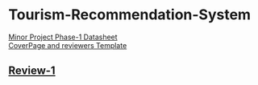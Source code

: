 # Tourism-Recommendation-System
<a href="https://docs.google.com/spreadsheets/d/1IA1EP37R7xlexkhNvsvhDdxswYnGa8KITqb_cQvvBGg/edit">Minor Project Phase-1 Datasheet</a>
<br>
<a href="https://docs.google.com/document/d/1KcDQ9O2vURpMF-42qAxTJRhnbeVbbJdP/edit">CoverPage and reviewers Template</a>

<a href="https://docs.google.com/document/d/12vu-U1odnfvvJ-okfxGBp3jdS2LrYj7I1hUMbJzSdpg/edit?usp=drive_link"><h2>Review-1</h2></a>
